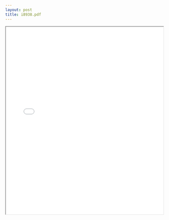 ```yaml
---
layout: post
title: i8938.pdf
---
```


<div class="pdf-container">
<iframe src="/ea/assets/pdfs/i8938.pdf" height="600" width="100%" allowFullScreen="true"></iframe>
</div>

